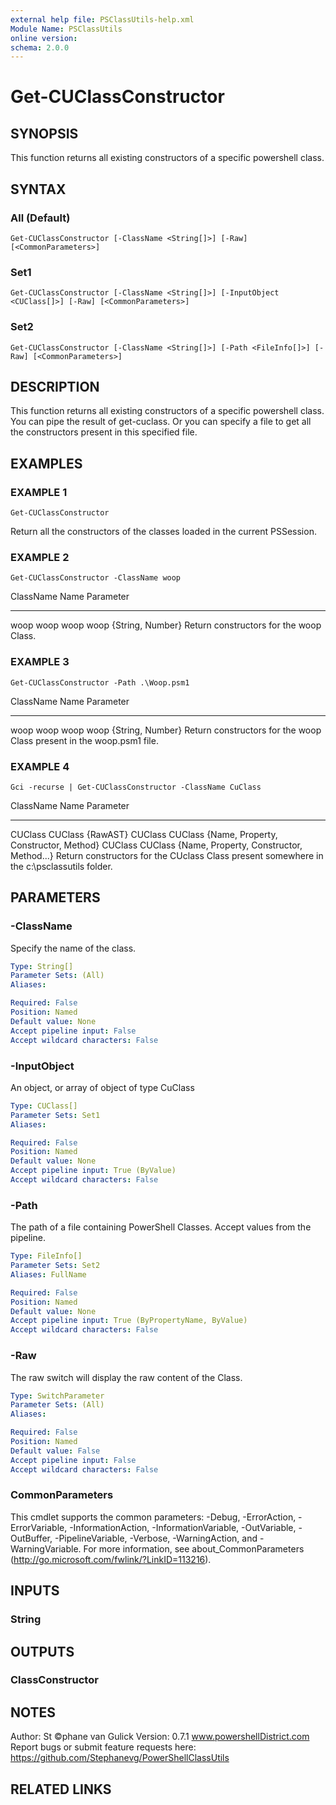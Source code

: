 ```yaml
---
external help file: PSClassUtils-help.xml
Module Name: PSClassUtils
online version:
schema: 2.0.0
---
```


# Get-CUClassConstructor

## SYNOPSIS
This function returns all existing constructors of a specific powershell class.

## SYNTAX

### All (Default)
```
Get-CUClassConstructor [-ClassName <String[]>] [-Raw] [<CommonParameters>]
```

### Set1
```
Get-CUClassConstructor [-ClassName <String[]>] [-InputObject <CUClass[]>] [-Raw] [<CommonParameters>]
```

### Set2
```
Get-CUClassConstructor [-ClassName <String[]>] [-Path <FileInfo[]>] [-Raw] [<CommonParameters>]
```

## DESCRIPTION
This function returns all existing constructors of a specific powershell class.
You can pipe the result of get-cuclass.
Or you can specify a file to get all the constructors present in this specified file.

## EXAMPLES

### EXAMPLE 1
```
Get-CUClassConstructor
```

Return all the constructors of the classes loaded in the current PSSession.

### EXAMPLE 2
```
Get-CUClassConstructor -ClassName woop
```

ClassName Name    Parameter
--------- ----    ---------
woop    woop
woop    woop       {String, Number}
Return constructors for the woop Class.

### EXAMPLE 3
```
Get-CUClassConstructor -Path .\Woop.psm1
```

ClassName Name    Parameter
--------- ----    ---------
woop    woop
woop    woop       {String, Number}
Return constructors for the woop Class present in the woop.psm1 file.

### EXAMPLE 4
```
Gci -recurse | Get-CUClassConstructor -ClassName CuClass
```

ClassName Name    Parameter
--------- ----    ---------
CUClass   CUClass {RawAST}
CUClass   CUClass {Name, Property, Constructor, Method}
CUClass   CUClass {Name, Property, Constructor, Method...}
Return constructors for the CUclass Class present somewhere in the c:\psclassutils folder.

## PARAMETERS

### -ClassName
Specify the name of the class.

```yaml
Type: String[]
Parameter Sets: (All)
Aliases:

Required: False
Position: Named
Default value: None
Accept pipeline input: False
Accept wildcard characters: False
```

### -InputObject
An object, or array of object of type CuClass

```yaml
Type: CUClass[]
Parameter Sets: Set1
Aliases:

Required: False
Position: Named
Default value: None
Accept pipeline input: True (ByValue)
Accept wildcard characters: False
```

### -Path
The path of a file containing PowerShell Classes.
Accept values from the pipeline.

```yaml
Type: FileInfo[]
Parameter Sets: Set2
Aliases: FullName

Required: False
Position: Named
Default value: None
Accept pipeline input: True (ByPropertyName, ByValue)
Accept wildcard characters: False
```

### -Raw
The raw switch will display the raw content of the Class.

```yaml
Type: SwitchParameter
Parameter Sets: (All)
Aliases:

Required: False
Position: Named
Default value: False
Accept pipeline input: False
Accept wildcard characters: False
```

### CommonParameters
This cmdlet supports the common parameters: -Debug, -ErrorAction, -ErrorVariable, -InformationAction, -InformationVariable, -OutVariable, -OutBuffer, -PipelineVariable, -Verbose, -WarningAction, and -WarningVariable.
For more information, see about_CommonParameters (http://go.microsoft.com/fwlink/?LinkID=113216).

## INPUTS

### String
## OUTPUTS

### ClassConstructor
## NOTES
Author: St ©phane van Gulick
Version: 0.7.1
www.powershellDistrict.com
Report bugs or submit feature requests here:
https://github.com/Stephanevg/PowerShellClassUtils

## RELATED LINKS
